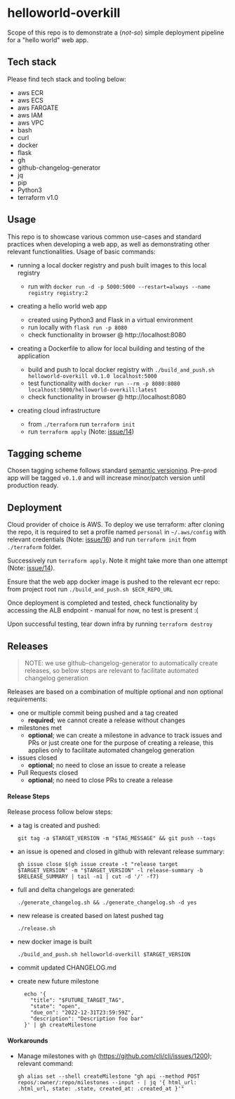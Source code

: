 # helloworld-overkill

Scope of this repo is to demonstrate a (_not-so_) simple deployment pipeline for a "hello world" web app.

## Tech stack

Please find tech stack and tooling below:

- aws ECR
- aws ECS
- aws FARGATE
- aws IAM
- aws VPC
- bash
- curl
- docker
- flask
- gh
- github-changelog-generator
- jq
- pip
- Python3
- terraform v1.0

## Usage

This repo is to showcase various common use-cases and standard practices when developing a web app, as well as demonstrating other relevant functionalities. Usage of basic commands:

- running a local docker registry and push built images to this local registry
  - run with `docker run -d -p 5000:5000 --restart=always --name registry registry:2`

- creating a hello world web app
  - created using Python3 and Flask in a virtual environment
  - run locally with `flask run -p 8080`
  - check functionality in browser @ http://localhost:8080

- creating a Dockerfile to allow for local building and testing of the application
  - build and push to local docker registry with `./build_and_push.sh helloworld-overkill v0.1.0 localhost:5000`
  - test functionality with `docker run --rm -p 8080:8080 localhost:5000/helloworld-overkill:latest`
  - check functionality in browser @ http://localhost:8080

- creating cloud infrastructure
  - from `./terraform` run `terraform init`
  - run `terraform apply` (Note: [issue/14](https://github.com/iomarcovalente/helloworld-overkill/issues/14))

## Tagging scheme

Chosen tagging scheme follows standard [semantic versioning](https://semver.org/).
Pre-prod app will be tagged `v0.1.0` and will increase minor/patch version until production ready.

## Deployment

Cloud provider of choice is AWS.
To deploy we use terraform: after cloning the repo, it is required to set a profile named `personal` in `~/.aws/config` with relevant credentials (Note: [issue/16](https://github.com/iomarcovalente/helloworld-overkill/issues/16)) and run `terraform init` from `./terraform` folder.

Successively run `terraform apply`. Note it might take more than one attempt (Note: [issue/14](https://github.com/iomarcovalente/helloworld-overkill/issues/14)).

Ensure that the web app docker image is pushed to the relevant ecr repo: from project root run `./build_and_push.sh $ECR_REPO_URL`

Once deployment is completed and tested, check functionality by accessing the ALB endpoint - manual for now, no test is present :(

Upon successful testing, tear down infra by running `terraform destroy`

## Releases

> NOTE: we use github-changelog-generator to automatically create releases, so below steps are relevant to facilitate automated changelog generation

Releases are based on a combination of multiple optional and non optional requirements:
- one or multiple commit being pushed and a tag created
  - __required__; we cannot create a release without changes
- milestones met
  - __optional__; we can create a milestone in advance to track issues and PRs or just create one for the purpose of creating a release, this applies only to facilitate automated changelog generation
- issues closed
  - __optional__; no need to close an issue to create a release
- Pull Requests closed
  - __optional__; no need to close PRs to create a release

#### Release Steps

Release process follow below steps:
- a tag is created and pushed:

  `git tag -a $TARGET_VERSION -m "$TAG_MESSAGE" && git push --tags`

- an issue is opened and closed in github with relevant release summary:

  `gh issue close $(gh issue create -t "release target $TARGET_VERSION" -m "$TARGET_VERSION" -l release-summary -b $RELEASE_SUMMARY | tail -n1 | cut -d '/' -f7)`

- full and delta changelogs are generated:

  `./generate_changelog.sh && ./generate_changelog.sh -d yes`

- new release is created based on latest pushed tag

  `./release.sh`

- new docker image is built

  `./build_and_push.sh helloworld-overkill $TARGET_VERSION`

- commit updated CHANGELOG.md

- create new future milestone

  ```
    echo '{
      "title": "$FUTURE_TARGET_TAG",
      "state": "open",
      "due_on": "2022-12-31T23:59:59Z",
      "description": "Description foo bar"
    }' | gh createMilestone
  ```
#### Workarounds

- Manage milestones with `gh` (https://github.com/cli/cli/issues/1200); relevant command:

      gh alias set --shell createMilestone "gh api --method POST repos/:owner/:repo/milestones --input - | jq '{ html_url: .html_url, state: .state, created_at: .created_at }'"
